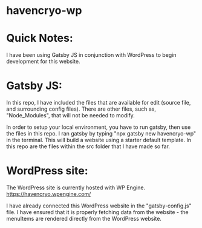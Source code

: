 # havencryo-wp

# Quick Notes:

I have been using Gatsby JS in conjunction with WordPress to begin development for this website.

# Gatsby JS:

In this repo, I have included the files that are available for edit (source file, and surrounding config files). There are other files, such as, "Node_Modules", that will not be needed to modify.

In order to setup your local environment, you have to run gatsby, then use the files in this repo. I ran gatsby by typing "npx gatsby new havencryo-wp" in the terminal. This will build a website using a starter default template. In this repo are the files within the src folder that I have made so far.

# WordPress site:

The WordPress site is currently hosted with WP Engine.
https://havencryo.wpengine.com/

I have already connected this WordPress website in the "gatsby-config.js" file. I have ensured that it is properly fetching data from the website - the menuItems are rendered directly from the WordPress website.
